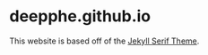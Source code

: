 # deepphe.github.io

This website is based off of the [Jekyll Serif Theme](https://github.com/zerostaticthemes/jekyll-serif-theme).
